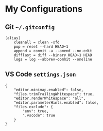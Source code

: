 # My Configurations

## Git `~/.gitconfig`
```
[alias]
	cleanall = clean -xfd
	pop = reset --hard HEAD~1
	append = commit -a --amend --no-edit
	difflast = diff --binary HEAD~1 HEAD
	logs = log --abbrev-commit --oneline
```

## VS Code `settings.json`
```
{
    "editor.minimap.enabled": false,
    "files.trimTrailingWhitespace": true,
    "editor.renderWhitespace": "all",
    "editor.parameterHints.enabled": false,
    "files.exclude": {
        "env": true,
        ".vscode": true
    }
}
```
